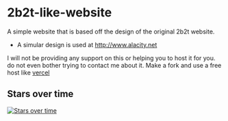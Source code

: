 # 2b2t-like-website
A simple website that is based off the design of the original 2b2t website.
* A simular design is used at http://www.alacity.net

I will not be providing any support on this or helping you to host it for you. do not even bother trying to contact me about it. Make a fork and use a free host like [vercel](https://vercel.com)

## Stars over time
[![Stars over time](https://starchart.cc/Daynios/2b2t-like-website.svg)](https://starchart.cc/Daynios/2b2t-like-website)
